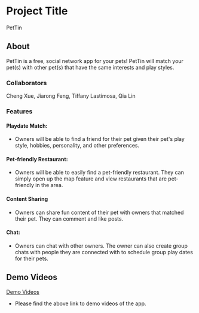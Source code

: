 # Project Title
PetTin

## About
PetTin is a free, social network app for your pets! PetTin will match your pet(s) with other pet(s) that have the same interests and play styles. 

### Collaborators
Cheng Xue, Jiarong Feng, Tiffany Lastimosa, Qia Lin

### Features

#### Playdate Match:

- Owners will be able to find a friend for their pet given their pet's play style, hobbies, personality, and other preferences. 

#### Pet-friendly Restaurant:

- Owners will be able to easily find a pet-friendly restaurant. They can simply open up the map feature and view restaurants that are pet-friendly in the area.

#### Content Sharing

- Owners can share fun content of their pet with owners that matched their pet. They can comment and like posts. 

#### Chat:

- Owners can chat with other owners. The owner can also create group chats with people they are connected with to schedule group play dates for their pets.

## Demo Videos
[Demo Videos](https://drive.google.com/drive/folders/1Xh5JzLLikSCtMo2OYBRrsVMmMIyq4gXp?usp=sharing)

- Please find the above link to demo videos of the app.

